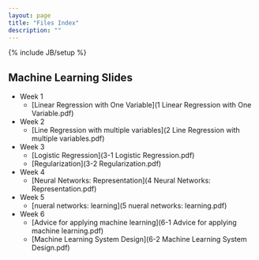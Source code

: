 ```yaml
---
layout: page
title: "Files Index"
description: ""
---
```

{% include JB/setup %}

## Machine Learning Slides

* Week 1
    * [Linear Regression with One Variable](1 Linear Regression with One Variable.pdf)
* Week 2
    * [Line Regression with multiple variables](2 Line Regression with multiple variables.pdf)
* Week 3
    * [Logistic Regression](3-1 Logistic Regression.pdf)
    * [Regularization](3-2 Regularization.pdf)
* Week 4
    * [Neural Networks: Representation](4 Neural Networks: Representation.pdf)
* Week 5
    * [nueral networks: learning](5 nueral networks: learning.pdf)
* Week 6
    * [Advice for applying machine learning](6-1 Advice for applying machine learning.pdf)
    * [Machine Learning System Design](6-2 Machine Learning System Design.pdf)